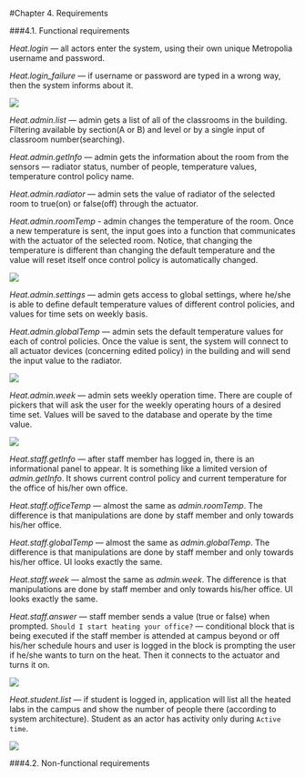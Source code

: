 #Chapter 4. Requirements

###4.1. Functional requirements

*Heat.login* — all actors enter the system, using their own unique Metropolia username and password.

*Heat.login_failure* — if username or password are typed in a wrong way, then the system informs about it.

![](http://users.metropolia.fi/~aidarm/software_engineering/1.png) 

*Heat.admin.list* — admin gets a list of all of the classrooms in the building. Filtering available by section(A or B) and level or by a single input of classroom number(searching).

*Heat.admin.getInfo* — admin gets the information about the room from the sensors — radiator status, number of people, temperature values, temperature control policy name.

*Heat.admin.radiator* — admin sets the value of radiator of the selected room to true(on) or false(off) through the actuator.

*Heat.admin.roomTemp* - admin changes the temperature of the room. Once a new temperature is sent, the input goes into a function that communicates with the actuator of the selected room. Notice, that changing the temperature is different than changing the default temperature and the value will reset itself once control policy is automatically changed.

![](http://users.metropolia.fi/~aidarm/software_engineering/2.png)

*Heat.admin.settings* — admin gets access to global settings, where he/she is able to define default temperature values of different control policies, and values for time sets on weekly basis.

*Heat.admin.globalTemp* — admin sets the default temperature values for each of control policies. Once the value is sent, the system will connect to all actuator devices (concerning edited policy) in the building and will send the input value to the radiator.

![](http://users.metropolia.fi/~aidarm/software_engineering/3.png)

*Heat.admin.week* — admin sets weekly operation time. There are couple of pickers that will ask the user for the weekly operating hours of a desired time set. Values will be saved to the database and operate by the time value.

![](http://users.metropolia.fi/~aidarm/software_engineering/4.png) 

*Heat.staff.getInfo* — after staff member has logged in, there is an informational panel to appear. It is something like a limited version of *admin.getInfo*. It shows current control policy and current temperature for the office of his/her own office.

*Heat.staff.officeTemp* — almost the same as *admin.roomTemp*. The difference is that manipulations are done by staff member and only towards his/her office.

*Heat.staff.globalTemp* — almost the same as *admin.globalTemp*. The difference is that manipulations are done by staff member and only towards his/her office. UI looks exactly the same.

*Heat.staff.week* — almost the same as *admin.week*. The difference is that manipulations are done by staff member and only towards his/her office. UI looks exactly the same.

*Heat.staff.answer* — staff member sends a value (true or false) when prompted. `Should I start heating your office?` — conditional block that is being executed if the staff member is attended at campus beyond or off his/her schedule hours and user is logged in the block is prompting the user if he/she wants to turn on the heat. Then it connects to the actuator and turns it on.

![](http://users.metropolia.fi/~aidarm/software_engineering/5.png)

*Heat.student.list* — if student is logged in, application will list all the heated labs in the campus and show the number of people there (according to system architecture). Student as an actor has activity only during `Active time`.


![](http://users.metropolia.fi/~aidarm/software_engineering/6.png)

###4.2. Non-functional requirements
